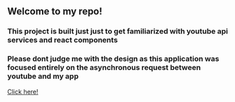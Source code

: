## Welcome to my repo!
   ### This project is built just just to get familiarized with youtube api services and react components
   ### Please dont judge me with the design as this application was focused entirely on the asynchronous request between youtube and my app
   [Click here!](https://vigneshajay98.github.io/DragTube/)
   
